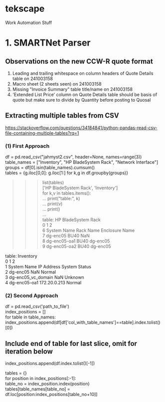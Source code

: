 # tekscape
Work Automation Stuff  

# 1. SMARTNet Parser  

## Observations on the new CCW-R quote format  
1. Leading and trailing whitespace on column headers of Quote Details table on 241003158  
2. Macro sheet (2 sheets seen) on 241003158  
3. Missing "Invoice Summary" table title/name on 241003158  
4. 'Extended List Price' column on Quote Details table should be basis of quote but make sure to divide by Quantity before posting to Quosal  


## Extracting multiple tables from CSV  
https://stackoverflow.com/questions/34184841/python-pandas-read-csv-file-containing-multiple-tables?rq=1
### (1) First Approach  
df = pd.read_csv("jahmyst2.csv", header=None, names=range(3))  
table_names = ["Inventory", "HP BladeSystem Rack", "Network Interface"]  
groups = df[0].isin(table_names).cumsum()  
tables = {g.iloc[0,0]: g.iloc[1:] for k,g in df.groupby(groups)}  

>>> list(tables)  
['HP BladeSystem Rack', 'Inventory']  
>>> for k,v in tables.items():  
...     print("table:", k)  
...     print(v)  
...     print()  
...     
table: HP BladeSystem Rack  
              0          1               2  
6   System Name  Rack Name  Enclosure Name  
7      dg-enc05       BU40             NaN  
8  dg-enc05-oa1       BU40        dg-enc05  
9  dg-enc05-oa2       BU40        dg-enc05  

table: Inventory  
                    0             1              2  
1         System Name    IP Address  System Status  
2            dg-enc05           NaN         Normal  
3  dg-enc05_vc_domain           NaN        Unknown  
4        dg-enc05-oa1  172.20.0.213         Normal  

### (2) Second Approach  
df = pd.read_csv('path_to_file')      
index_positions = []  
for table in table_names:  
    index_positions.append(df[df['col_with_table_names']==table].index.tolist()[0])  

## Include end of table for last slice, omit for iteration below  
index_positions.append(df.index.tolist()[-1])  
  
tables = {}  
for position in index_positions[:-1]:  
    table_no = index_position.index(position)  
    tables[table_names[table_no] = df.loc[position:index_positions[table_no+10]]  
